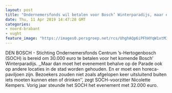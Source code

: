 ```yaml
---
layout: post
title: "Ondernemersfonds wil betalen voor Bosch’ Winterparadijs, maar er zijn voorwaarden"
date: Thu, 11 Apr 2019 14:47:28 GMT
categories: 
- noord-brabant 
- vught 
feature_image: "https://images0.persgroep.net/rcs/UhghAQp6iPFhHYqW1xtM3ngPLgk/diocontent/138402047/_fitwidth/400/?appId=21791a8992982cd8da851550a453bd7f&quality=0.7"
---
```


DEN BOSCH - Stichting Ondernemersfonds Centrum ’s-Hertogenbosch (SOCH) is bereid om 30.000 euro te betalen voor het komende Bosch’ Winterparadijs. ,,Maar dan moet het evenement behalve op de Parade ook op andere locaties in de stad worden gehouden. En er moet een horeca-paviljoen zijn. Bezoekers zouden niet zoals afgelopen keer uitsluitend buiten iets moeten kunnen eten of drinken’’, zegt SOCH-voorzitter Nicolette Kempers. Vorig jaar steunde het SOCH het evenement met 32.000 euro.
